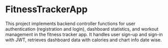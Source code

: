 # FitnessTrackerApp
This project implements backend controller functions for user authentication (registration and login), dashboard statistics, and workout management in the fitness tracker app. It handles user sign-up and sign-in with JWT, retrieves dashboard data with calories and chart info date wise.
